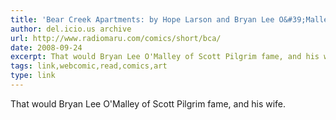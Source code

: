```yaml
---
title: 'Bear Creek Apartments: by Hope Larson and Bryan Lee O&#39;Malley'
author: del.icio.us archive
url: http://www.radiomaru.com/comics/short/bca/
date: 2008-09-24
excerpt: That would Bryan Lee O'Malley of Scott Pilgrim fame, and his wife.
tags: link,webcomic,read,comics,art
type: link
---
```

That would Bryan Lee O'Malley of Scott Pilgrim fame, and his wife.